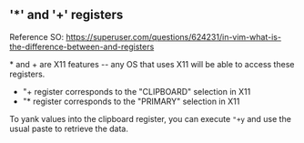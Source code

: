 
## '\*' and '\+' registers
 
Reference SO: https://superuser.com/questions/624231/in-vim-what-is-the-difference-between-and-registers  

\* and \+ are X11 features -- any OS that uses X11 will be able to access these registers.  
- "+ register corresponds to the "CLIPBOARD" selection in X11
- "* register corresponds to the "PRIMARY" selection in X11

To yank values into the clipboard register, you can execute `"+y` and use the usual paste to retrieve the data.  